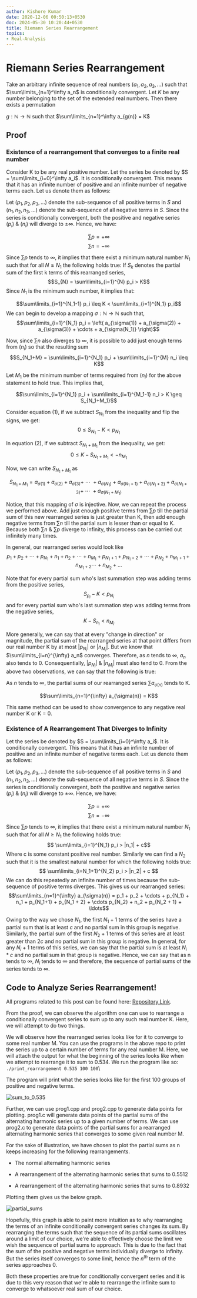 ```yaml
---
author: Kishore Kumar
date: 2020-12-06 00:50:13+0530
doc: 2024-05-30 10:20:44+0530
title: Riemann Series Rearrangement
topics:
- Real-Analysis
---
```

# Riemann Series Rearrangement

Take an arbitrary infinite sequence of real numbers $\left( a_1, a_2, a_3, \ldots \right)$ such that $\sum\limits_{n=1}^\infty a_n$ is conditionally convergent. Let $K$ be any number belonging to the set of the extended real numbers. Then there exists a permutation

$g: \mathbb{N}\to \mathbb{N}$ such that
$\sum\limits_{n=1}^\infty a_{g(n)} = K$
## Proof

### Existence of a rearrangement that converges to a finite real number

Consider K to be any real positive number. Let the series be denoted by $S = \sum\limits_{i=0}^\infty a_i$. It is conditionally convergent. This means that it has an infinite number of positive and an infinite number of negative terms each. Let us denote them as follows:

Let $\left(p_1, p_2, p_3, \ldots\right)$ denote the sub-sequence of all positive terms in $S$ and $\left(n_1, n_2, n_3, \ldots\right)$ denote the sub-sequence of all negative terms in $S$. Since the series is conditionally convergent, both the positive and negative series $(p_i) \ \& \ (n_i)$ will diverge to $\pm\infty$. Hence, we have:

$$\sum{p} = +\infty$$ $$\sum{n} = -\infty$$

Since $\sum{p}$ tends to $\infty$, it implies that there exist a minimum natural number $N_1$ such that for all $N \geq N_1$ the following holds true: If $S_k$ denotes the partial sum of the first k terms of this rearranged series, $$S_{N} = \sum\limits_{i=1}^{N} p_i > K$$Since $N_1$ is the minimum such number, it implies that:

$$\sum\limits_{i=1}^{N_1-1} p_i \leq K < \sum\limits_{i=1}^{N_1} p_i$$
We can begin to develop a mapping $\sigma : {\mathbb{N}}\to {\mathbb{N}}$ such that,
$$\sum\limits_{i=1}^{N_1} p_i = \left( a_{\sigma(1)} + a_{\sigma(2)} + a_{\sigma(3)} + \cdots  + a_{\sigma(N_1)} \right)$$

Now, since $\sum n$ also diverges to $\infty$, it is possible to add just enough terms from $(n_i)$ so that the resulting sum
$$S_{N_1+M} = \sum\limits_{i=1}^{N_1} p_i + \sum\limits_{i=1}^{M} n_i \leq K$$

Let $M_1$ be the minimum number of terms required from $(n_i)$ for the above statement to hold true. This implies that,

$$\sum\limits_{i=1}^{N_1} p_i + \sum\limits_{i=1}^{M_1-1} n_i  > K \geq S_{N_1+M_1}$$

Consider equation (1), if we subtract $S_{N_1}$ from the inequality and flip the signs, we get: $$0 \leq S_{N_1} - K  < p_{N_1}$$

In equation (2), if we subtract $S_{N_1+M_1}$ from the inequality, we get: $$0 \leq K - S_{N_1+M_1} < -n_{M_1}$$

Now, we can write $S_{N_1+M_1}$ as

$$S_{N_1+M_1} = a_{\sigma(1)} + a_{\sigma(2)} + a_{\sigma(3)} + \ \cdots \ + a_{\sigma(N_1)} + a_{\sigma(N_1+1)} + a_{\sigma(N_1+2)} + a_{\sigma(N_1+3)} + \ \cdots \ + a_{\sigma(N_1+M_1)}$$

Notice, that this mapping of $\sigma$ is injective. Now, we can repeat the process we performed above. Add just enough positive terms from $\sum p$ till the partial sum of this new rearranged series is just greater than K, then add enough negative terms from $\sum n$ till the partial sum is lesser than or equal to K. Because both $\sum n \ \& \ \sum p$ diverge to infinity, this process can be carried out infinitely many times.

In general, our rearranged series would look like
$$p_1 + p_2 + \cdots + p_{N_1} + n_1 + n_2 + \cdots + n_{M_1} + p_{N_1+1} + p_{N_1+2} + \cdots + p_{N_2} + n_{M_1+1} + n_{M_1+2} \cdots + n_{M_2} + \ldots$$

Note that for every partial sum who's last summation step was adding terms from the positive series, $$S_{p_i} - K < p_{N_i}$$ 
and for every partial sum who's last summation step was adding terms from the negative
series, $$K - S_{n_i} < n_{M_i}$$

More generally, we can say that at every "change in direction" or magnitude, the partial sum of the rearranged series at that point differs from our real number K by at most $|p_{N_i}|$ or $|n_{M_i}|$. But we know that $\sum\limits_{i=n}^{\infty} a_n$ converges. Therefore, as $n$ tends to $\infty$, $a_n$ also tends to 0. Consequentially, $|p_{N_i}|$ \& $|n_{M_i}|$ must also tend to 0.
From the above two observations, we can say that the following is true:

As $n$ tends to $\infty$, the partial sums of our rearranged series $\sum a_{\sigma(n)}$ tends to K.

$$\sum\limits_{n=1}^{\infty} a_{\sigma(n)} = K$$

This same method can be used to show convergence to any negative real number K or K = 0.

### Existence of A Rearrangement That Diverges to Infinity

Let the series be denoted by $S = \sum\limits_{i=0}^\infty a_i$. It is conditionally convergent. This means that it has an infinite number of positive and an infinite number of negative terms each. Let us denote them as follows:

Let $\left(p_1, p_2, p_3, \ldots\right)$ denote the sub-sequence of all positive terms in $S$ and $\left(n_1, n_2, n_3, \ldots\right)$ denote the sub-sequence of all negative terms in $S$. Since the series is conditionally convergent, both the positive and negative series $(p_i) \ \& \ (n_i)$ will diverge to $\pm\infty$. Hence, we have:

$$\sum{p} = +\infty$$ $$\sum{n} = -\infty$$

Since $\sum{p}$ tends to $\infty$, it implies that there exist a minimum natural number $N_1$ such that for all $N \geq N_1$ the following holds true:
$$ \sum\limits_{i=1}^{N_1} p_i > |n_1| + c$$
Where c is some constant positive real number.
Similarly we can find a $N_2$ such that it is the smallest natural number for which the following holds true:
$$ \sum\limits_{i=N_1+1}^{N_2} p_i > |n_2| + c $$
We can do this repeatedly an infinite number of times because the sub-sequence of positive terms diverges.
This gives us our rearranged series:
$$\sum\limits_{n=1}^{\infty} a_{\sigma(n)} = p_1 + p_2 + \cdots + p_{N_1} + n_1 + p_{N_1+1} + p_{N_1 + 2} + \cdots p_{N_2} + n_2 + p_{N_2 + 1} + \ldots$$

Owing to the way we chose $N_1$, the first $N_1 + 1$ terms of the series have a partial sum that is at least $c$ and no partial sum in this group is negative. Similarly, the partial sum of the first $N_2 + 1$ terms of this series are at least greater than $2c$ and no partial sum in this group is negative. In general, for any $N_i + 1$ terms of this series, we can say that the partial sum is at least $N_i*c$ and no partial sum in that group is negative. Hence, we can say that as n tends to $\infty$, $N_i$ tends to $\infty$ and therefore, the sequence of partial sums of the series tends to $\infty$.

## Code to Analyze Series Rearrangement!

All programs related to this post can be found here: [Repository Link](https://github.com/akcube/notes/tree/main/series-rearrangement).

From the proof, we can observe the algorithm one can use to rearrange a conditionally convergent series to sum up to any such real number K.
Here, we will attempt to do two things. 

We will observe how the rearranged series looks like for it to converge to some real number M. You can use the programs in the above repo to print the series up to a certain number of terms for any real number M. Here, we will attach the output for what the beginning of the series looks like when we attempt to rearrange it to sum to 0.534. 
We run the program like so: `./print_rearrangement 0.535 100 100`\

The program will print what the series looks like for the first 100 groups of positive and negative terms.

![sum_to_0.535](/images/sum_to_0-535.jpg)


Further, we can use prog1.cpp and prog2.cpp to generate data points for plotting. prog1.c will generate data points of the partial sums of the alternating harmonic series up to a given number of terms. We can use prog2.c to generate data points of the partial sums for a rearranged alternating harmonic series that converges to some given real number M. 

For the sake of illustration, we have chosen to plot the partial sums as n keeps increasing for the following rearrangements.

-   The normal alternating harmonic series

-   A rearrangement of the alternating harmonic series that sums to 0.5512

-   A rearrangement of the alternating harmonic series that sums to 0.8932

Plotting them gives us the below graph.

![partial_sums](/images/partial_sums.jpg)


Hopefully, this graph is able to paint more intuition as to why rearranging the terms of an infinite conditionally convergent series changes its sum. By rearranging the terms such that the sequence of its partial sums oscillates around a limit of our choice, we're able to effectively choose the limit we wish the sequence of partial sums to approach. This is due to the fact that the sum of the positive and negative terms individually diverge to infinity. But the series itself converges to some limit, hence the $n^{th}$ term of the series approaches 0. 

Both these properties are true for conditionally convergent series and it is due to this very reason that we're able to rearrange the infinite sum to converge to whatsoever real sum of our choice.